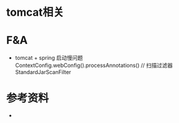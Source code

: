 # tomcat相关

# F&A 
+ tomcat + spring 启动慢问题
   ContextConfig.webConfig().processAnnotations()
// 扫描过滤器
StandardJarScanFilter






# 参考资料
+ []()